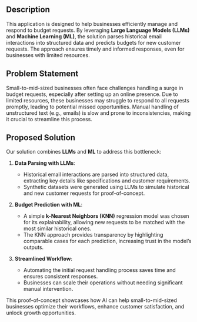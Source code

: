 ## Description  
This application is designed to help businesses efficiently manage and respond to budget requests. By leveraging **Large Language Models (LLMs)** and **Machine Learning (ML)**, the solution parses historical email interactions into structured data and predicts budgets for new customer requests. The approach ensures timely and informed responses, even for businesses with limited resources.  

## Problem Statement  
Small-to-mid-sized businesses often face challenges handling a surge in budget requests, especially after setting up an online presence. Due to limited resources, these businesses may struggle to respond to all requests promptly, leading to potential missed opportunities. Manual handling of unstructured text (e.g., emails) is slow and prone to inconsistencies, making it crucial to streamline this process.  

## Proposed Solution  
Our solution combines **LLMs** and **ML** to address this bottleneck:  

1. **Data Parsing with LLMs**:  
   - Historical email interactions are parsed into structured data, extracting key details like specifications and customer requirements.  
   - Synthetic datasets were generated using LLMs to simulate historical and new customer requests for proof-of-concept.  

2. **Budget Prediction with ML**:  
   - A simple **k-Nearest Neighbors (KNN)** regression model was chosen for its explainability, allowing new requests to be matched with the most similar historical ones.  
   - The KNN approach provides transparency by highlighting comparable cases for each prediction, increasing trust in the model’s outputs.  

3. **Streamlined Workflow**:  
   - Automating the initial request handling process saves time and ensures consistent responses.  
   - Businesses can scale their operations without needing significant manual intervention.  

This proof-of-concept showcases how AI can help small-to-mid-sized businesses optimize their workflows, enhance customer satisfaction, and unlock growth opportunities.
